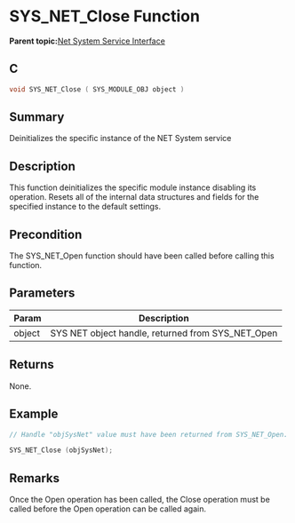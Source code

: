 # SYS\_NET\_Close Function

**Parent topic:**[Net System Service Interface](GUID-010BB62D-452D-4B87-9F43-FDA5BF80F6AF.md)

## C

```c
void SYS_NET_Close ( SYS_MODULE_OBJ object )
```

## Summary

Deinitializes the specific instance of the NET System service

## Description

This function deinitializes the specific module instance disabling its operation. Resets all of the internal data structures and fields for the specified instance to the default settings.

## Precondition

The SYS\_NET\_Open function should have been called before calling this function.

## Parameters

|Param|Description|
|-----|-----------|
|object|SYS NET object handle, returned from SYS\_NET\_Open|

## Returns

None.

## Example

```c
// Handle "objSysNet" value must have been returned from SYS_NET_Open.

SYS_NET_Close (objSysNet);
```

## Remarks

Once the Open operation has been called, the Close operation must be called before the Open operation can be called again.

